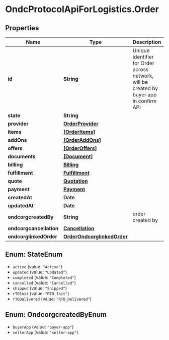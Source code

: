 # OndcProtocolApiForLogistics.Order

## Properties
Name | Type | Description | Notes
------------ | ------------- | ------------- | -------------
**id** | **String** | Unique identifier for Order across network, will be created by buyer app in confirm API | [optional] 
**state** | **String** |  | [optional] 
**provider** | [**OrderProvider**](OrderProvider.md) |  | [optional] 
**items** | [**[OrderItems]**](OrderItems.md) |  | [optional] 
**addOns** | [**[OrderAddOns]**](OrderAddOns.md) |  | [optional] 
**offers** | [**[OrderOffers]**](OrderOffers.md) |  | [optional] 
**documents** | [**[Document]**](Document.md) |  | [optional] 
**billing** | [**Billing**](Billing.md) |  | [optional] 
**fulfillment** | [**Fulfillment**](Fulfillment.md) |  | [optional] 
**quote** | [**Quotation**](Quotation.md) |  | [optional] 
**payment** | [**Payment**](Payment.md) |  | [optional] 
**createdAt** | **Date** |  | [optional] 
**updatedAt** | **Date** |  | [optional] 
**ondcorgcreatedBy** | **String** | order created by | [optional] 
**ondcorgcancellation** | [**Cancellation**](Cancellation.md) |  | [optional] 
**ondcorglinkedOrder** | [**OrderOndcorglinkedOrder**](OrderOndcorglinkedOrder.md) |  | [optional] 

<a name="StateEnum"></a>
## Enum: StateEnum

* `active` (value: `"Active"`)
* `updated` (value: `"Updated"`)
* `completed` (value: `"Completed"`)
* `cancelled` (value: `"Cancelled"`)
* `shipped` (value: `"Shipped"`)
* `rTOInit` (value: `"RTO_Init"`)
* `rTODelivered` (value: `"RTO_Delivered"`)


<a name="OndcorgcreatedByEnum"></a>
## Enum: OndcorgcreatedByEnum

* `buyerApp` (value: `"buyer-app"`)
* `sellerApp` (value: `"seller-app"`)

